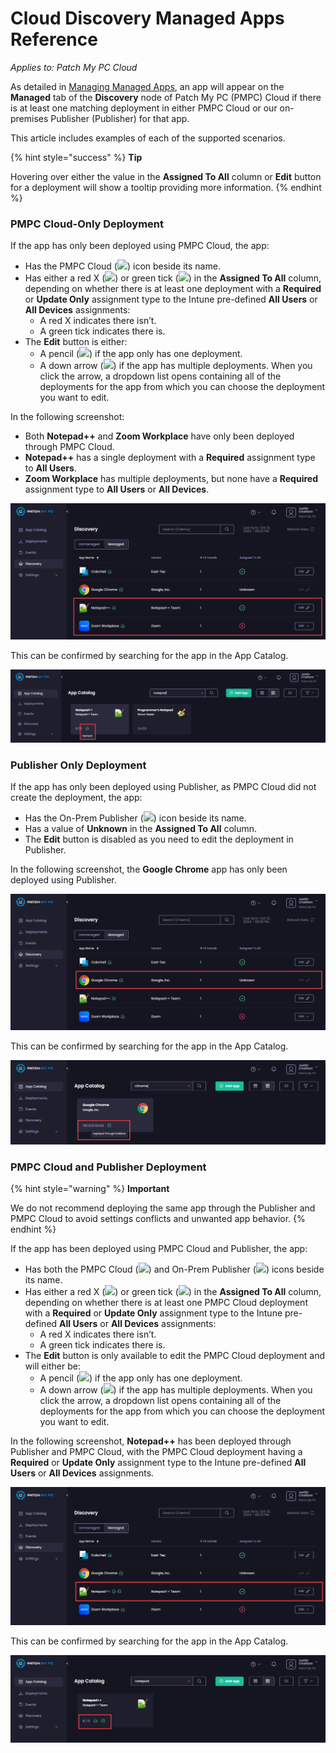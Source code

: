 # Cloud Discovery Managed Apps Reference

_Applies to: Patch My PC Cloud_

As detailed in [Managing Managed Apps](manage-cloud-managed-apps.md), an app will appear on the **Managed** tab of the **Discovery** node of Patch My PC (PMPC) Cloud if there is at least one matching deployment in either PMPC Cloud or our on-premises Publisher (Publisher) for that app.

This article includes examples of each of the supported scenarios.

{% hint style="success" %}
**Tip**

Hovering over either the value in the **Assigned To All** column or **Edit** button for a deployment will show a tooltip providing more information.
{% endhint %}

### PMPC Cloud-Only Deployment

If the app has only been deployed using PMPC Cloud, the app:

* Has the PMPC Cloud (![](../../_images/image-\(2124\).png%3E)) icon beside its name.
* Has either a red X (![](../../.gitbook/assets/image-\(379\).png)) or green tick (![](../../.gitbook/assets/image-\(380\).png)) in the **Assigned To All** column, depending on whether there is at least one deployment with a **Required** or **Update Only** assignment type to the Intune pre-defined **All Users** or **All Devices** assignments:
  * A red X indicates there isn’t.
  * A green tick indicates there is.
* The **Edit** button is either:
  * A pencil (![](../../.gitbook/assets/image-\(381\).png)) if the app only has one deployment.
  * A down arrow (![](../../.gitbook/assets/image-\(382\).png)) if the app has multiple deployments. When you click the arrow, a dropdown list opens containing all of the deployments for the app from which you can choose the deployment you want to edit.

In the following screenshot:

* Both **Notepad++** and **Zoom Workplace** have only been deployed through PMPC Cloud.
* **Notepad++** has a single deployment with a **Required** assignment type to **All Users**.
* **Zoom Workplace** has multiple deployments, but none have a **Required** assignment type to **All Users** or **All Devices**.

![How an app only deployed through PMPC Cloud appears in the “Managed” tab](<../../.gitbook/assets/image-(2127) (1).png>)

This can be confirmed by searching for the app in the App Catalog.

![How an app only deployed through PMPC Cloud appears in the App Catalog](<../../.gitbook/assets/image-(384) (1).png>)

### Publisher Only Deployment

If the app has only been deployed using Publisher, as PMPC Cloud did not create the deployment, the app:

* Has the On-Prem Publisher (![](../../_images/image-\(2125\).png%3E)) icon beside its name.
* Has a value of **Unknown** in the **Assigned To All** column.
* The **Edit** button is disabled as you need to edit the deployment in Publisher.

In the following screenshot, the **Google Chrome** app has only been deployed using Publisher.

![How an app only deployed through Publisher appears in the “Managed” tab](<../../.gitbook/assets/image-(2128) (1).png>)

This can be confirmed by searching for the app in the App Catalog.

![How an app only deployed through Publisher appears in the App Catalog](<../../.gitbook/assets/image-(2129) (1).png>)

### PMPC Cloud and Publisher Deployment

{% hint style="warning" %}
**Important**

We do not recommend deploying the same app through the Publisher and PMPC Cloud to avoid settings conflicts and unwanted app behavior.
{% endhint %}

If the app has been deployed using PMPC Cloud and Publisher, the app:

* Has both the PMPC Cloud (![](../../_images/image-\(2124\).png%3E)) and On-Prem Publisher (![](../../_images/image-\(2125\).png%3E)) icons beside its name.
* Has either a red X (![](../../.gitbook/assets/image-\(387\).png)) or green tick (![](../../.gitbook/assets/image-\(389\).png)) in the **Assigned To All** column, depending on whether there is at least one PMPC Cloud deployment with a **Required** or **Update Only** assignment type to the Intune pre-defined **All Users** or **All Devices** assignments:
  * A red X indicates there isn’t.
  * A green tick indicates there is.
* The **Edit** button is only available to edit the PMPC Cloud deployment and will either be:
  * A pencil (![](../../.gitbook/assets/image-\(390\).png)) if the app only has one deployment.
  * A down arrow (![](../../.gitbook/assets/image-\(391\).png)) if the app has multiple deployments. When you click the arrow, a dropdown list opens containing all of the deployments for the app from which you can choose the deployment you want to edit.

In the following screenshot, **Notepad++** has been deployed through Publisher and PMPC Cloud, with the PMPC Cloud deployment having a **Required** or **Update Only** assignment type to the Intune pre-defined **All Users** or **All Devices** assignments.

![How an app deployed through both PMPC Cloud and Publisher appears in the “Managed” tab](<../../.gitbook/assets/image-(2130) (1).png>)

This can be confirmed by searching for the app in the App Catalog.

![How an app deployed through both PMPC Cloud and Publisher appears in the App Catalog](<../../.gitbook/assets/image-(2131) (1).png>)
